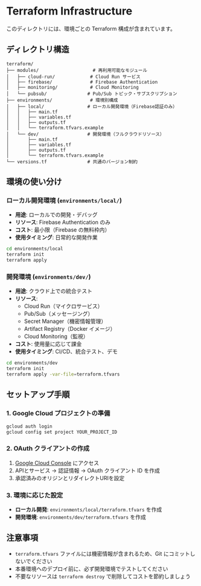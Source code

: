 # Terraform Infrastructure

このディレクトリには、環境ごとの Terraform 構成が含まれています。

## ディレクトリ構造

```
terraform/
├── modules/                    # 再利用可能なモジュール
│   ├── cloud-run/             # Cloud Run サービス
│   ├── firebase/              # Firebase Authentication
│   ├── monitoring/            # Cloud Monitoring
│   └── pubsub/               # Pub/Sub トピック・サブスクリプション
├── environments/              # 環境別構成
│   ├── local/                # ローカル開発環境（Firebase認証のみ）
│   │   ├── main.tf
│   │   ├── variables.tf
│   │   ├── outputs.tf
│   │   └── terraform.tfvars.example
│   └── dev/                  # 開発環境（フルクラウドリソース）
│       ├── main.tf
│       ├── variables.tf
│       ├── outputs.tf
│       └── terraform.tfvars.example
└── versions.tf               # 共通のバージョン制約

```

## 環境の使い分け

### ローカル開発環境 (`environments/local/`)
- **用途**: ローカルでの開発・デバッグ
- **リソース**: Firebase Authentication のみ
- **コスト**: 最小限（Firebase の無料枠内）
- **使用タイミング**: 日常的な開発作業

```bash
cd environments/local
terraform init
terraform apply
```

### 開発環境 (`environments/dev/`)
- **用途**: クラウド上での統合テスト
- **リソース**: 
  - Cloud Run（マイクロサービス）
  - Pub/Sub（メッセージング）
  - Secret Manager（機密情報管理）
  - Artifact Registry（Docker イメージ）
  - Cloud Monitoring（監視）
- **コスト**: 使用量に応じて課金
- **使用タイミング**: CI/CD、統合テスト、デモ

```bash
cd environments/dev
terraform init
terraform apply -var-file=terraform.tfvars
```

## セットアップ手順

### 1. Google Cloud プロジェクトの準備
```bash
gcloud auth login
gcloud config set project YOUR_PROJECT_ID
```

### 2. OAuth クライアントの作成
1. [Google Cloud Console](https://console.cloud.google.com) にアクセス
2. APIとサービス → 認証情報 → OAuth クライアント ID を作成
3. 承認済みのオリジンとリダイレクトURIを設定

### 3. 環境に応じた設定
- **ローカル開発**: `environments/local/terraform.tfvars` を作成
- **開発環境**: `environments/dev/terraform.tfvars` を作成

## 注意事項

- `terraform.tfvars` ファイルには機密情報が含まれるため、Git にコミットしないでください
- 本番環境へのデプロイ前に、必ず開発環境でテストしてください
- 不要なリソースは `terraform destroy` で削除してコストを節約しましょう